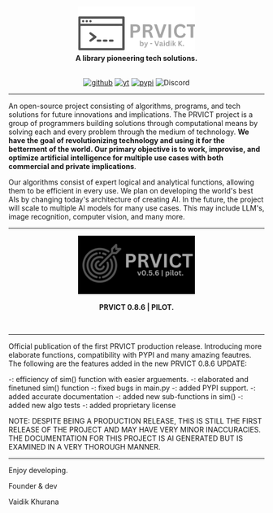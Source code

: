 <p align="center" style="margin-bottom: 0;"><img src="https://github.com/VaidikKhurana/prvict/blob/master/src/prvict/assets/icons/prvict-logo-sideways.png" width="230" alt="Prvict Logo"></p>
<div align="center" style="margin-top: 0;">

<div align="center">
<b>A library pioneering tech solutions.</b>
</div>
<br>

[![github](https://img.shields.io/badge/-grey?logo=github)](https://github.com/VaidikKhurana/prvict)
[![yt](https://img.shields.io/badge/-grey?logo=youtube)](https://www.youtube.com/@VaidikKhurana)
[![pypi](https://img.shields.io/badge/-grey?logo=python&logoColor=white)](https://pypi.org/project/prvict/)
![Discord](https://img.shields.io/badge/-grey?logo=discord&logoColor=white)

</div>

***
An open-source project consisting of algorithms, programs, and tech solutions for future innovations and implications. The PRVICT project is a group of programmers building solutions through computational means by solving each and every problem through the medium of technology. **We have the goal of revolutionizing technology and using it for the betterment of the world. Our primary objective is to work, improvise, and optimize artificial intelligence for multiple use cases with both commercial and private implications**.

Our algorithms consist of expert logical and analytical functions, allowing them to be efficient in every use. We plan on developing the world's best AIs by changing today's architecture of creating AI. In the future, the project will scale to multiple AI models for many use cases. This may include LLM's, image recognition, computer vision, and many more.





***

<p align="center" style="margin-bottom: 0;"><img src="https://github.com/VaidikKhurana/prvict/blob/master/src/prvict/assets/icons/prvict_logo_pilot.png" width="230" alt="Prvict Logo"></p>
<div align="center" style="margin-top: 0;">

<b>PRVICT 0.8.6 | PILOT.</b>
</div>
<br>

</div>

***
Official publication of the first PRVICT production release. Introducing more elaborate functions,  compatibility with PYPI and many amazing feautres. The following are the features added in the new PRVICT 0.8.6 UPDATE:

-: efficiency of sim() function with easier arguements.
-: elaborated and finetuned sim() function
-: fixed bugs in main.py
-: added PYPI support.
-: added accurate documentation
-: added new sub-functions in sim() 
-: added new algo tests
-: added proprietary license

NOTE: DESPITE BEING A PRODUCTION RELEASE, THIS IS STILL THE FIRST RELEASE OF THE PROJECT AND MAY HAVE VERY MINOR INACCURACIES. THE DOCUMENTATION FOR THIS PROJECT IS AI GENERATED BUT IS EXAMINED IN A VERY THOROUGH MANNER.
***

Enjoy developing.

Founder & dev

Vaidik Khurana

